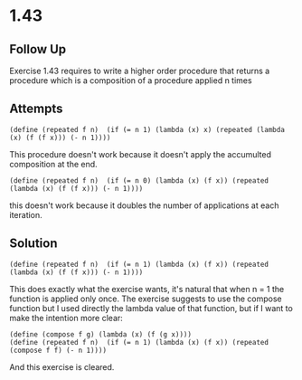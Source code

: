 # 1.43


## Follow Up
Exercise 1.43 requires to write a higher order procedure that returns a procedure which is a composition of a procedure applied n times


## Attempts
``` racket
(define (repeated f n)	(if (= n 1) (lambda (x) x) (repeated (lambda (x) (f (f x))) (- n 1)))) 
```

This procedure doesn't work because it doesn't apply the accumulted composition at the end.
``` racket
(define (repeated f n)	(if (= n 0) (lambda (x) (f x)) (repeated (lambda (x) (f (f x))) (- n 1)))) 
```

this doesn't work because it doubles the number of applications at each iteration.

## Solution

``` racket
(define (repeated f n)	(if (= n 1) (lambda (x) (f x)) (repeated (lambda (x) (f (f x))) (- n 1)))) 
```

This does exactly what the exercise wants, it's natural that when n = 1 the function is applied only once.
The exercise suggests to use the compose function but I used directly the lambda value of that function, but if I want to make the intention more clear:

``` racket
(define (compose f g) (lambda (x) (f (g x))))
(define (repeated f n)	(if (= n 1) (lambda (x) (f x)) (repeated (compose f f) (- n 1)))) 
```

And this exercise is cleared.